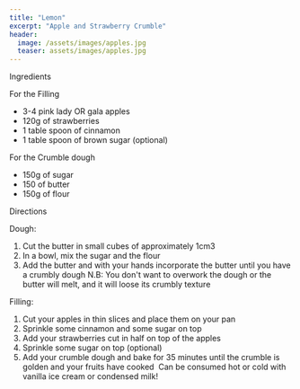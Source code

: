```yaml
---
title: "Lemon"
excerpt: "Apple and Strawberry Crumble"
header:
  image: /assets/images/apples.jpg
  teaser: assets/images/apples.jpg
---
```

Ingredients

For the Filling
* 3-4 pink lady OR gala apples
* 120g of strawberries 
* 1 table spoon of cinnamon 
* 1 table spoon of brown sugar (optional)

For the Crumble dough
* 150g of sugar 
* 150 of butter
* 150g of flour 

Directions

Dough: 
1. Cut the butter in small cubes of approximately 1cm3
2. In a bowl, mix the sugar and the flour 
3. Add the butter and with your hands incorporate the butter until you have a crumbly dough
N.B: You don't want to overwork the dough or the butter will melt, and it will loose its crumbly texture

Filling: 
1. Cut your apples in thin slices and place them on your pan 
2. Sprinkle some cinnamon and some sugar on top 
3. Add your strawberries cut in half on top of the apples
4. Sprinkle some sugar on top (optional) 
5. Add your crumble dough and bake for 35 minutes until the crumble is golden and your fruits have cooked 
Can be consumed hot or cold with vanilla ice cream or condensed milk! 

